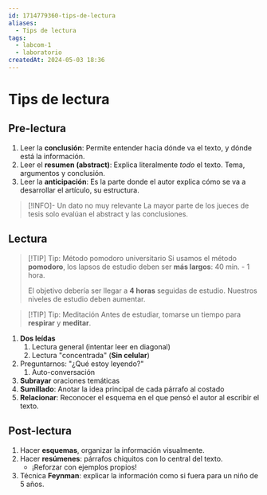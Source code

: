 ```yaml
---
id: 1714779360-tips-de-lectura
aliases:
  - Tips de lectura
tags:
  - labcom-1
  - laboratorio
createdAt: 2024-05-03 18:36
---
```


# Tips de lectura

## Pre-lectura

1. Leer la **conclusión**: Permite entender hacia dónde va el texto, y dónde está la información.
2. Leer el **resumen (abstract)**: Explica literalmente *todo* el texto. Tema, argumentos y conclusión.
3. Leer la **anticipación**: Es la parte donde el autor explica cómo se va a desarrollar el artículo, su estructura.

> [!INFO]- Un dato no muy relevante
> La mayor parte de los jueces de tesis solo evalúan el abstract y las conclusiones.

## Lectura

> [!TIP] Tip: Método pomodoro universitario
> Si usamos el método **pomodoro**, los lapsos de estudio deben ser **más largos**: 40 min. - 1 hora.
> 
> El objetivo debería ser llegar a **4 horas** seguidas de estudio. Nuestros niveles de estudio deben aumentar.

> [!TIP] Tip: Meditación
> Antes de estudiar, tomarse un tiempo para **respirar** y **meditar**.

1. **Dos leídas**
   1. Lectura general (intentar leer en diagonal)
   2. Lectura "concentrada" (**Sin celular**)
2. Preguntarnos: "¿Qué estoy leyendo?"
   1. Auto-conversación
3. **Subrayar** oraciones temáticas
4. **Sumillado**: Anotar la idea principal de cada párrafo al costado
5. **Relacionar**: Reconocer el esquema en el que pensó el autor al escribir el texto.

## Post-lectura

1. Hacer **esquemas**, organizar la información visualmente.
2. Hacer **resúmenes**: párrafos chiquitos con lo central del texto.
   - ¡Reforzar con ejemplos propios!
3. Técnica **Feynman**: explicar la información como si fuera para un niño de 5 años.
